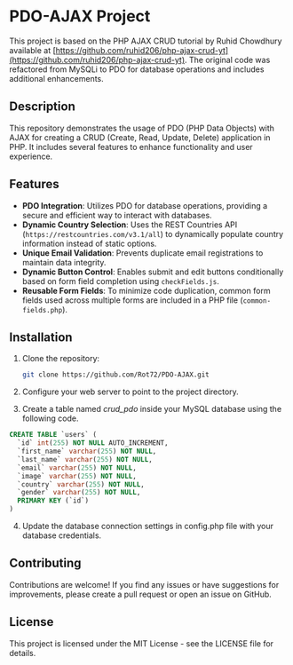 # PDO-AJAX Project

This project is based on the PHP AJAX CRUD tutorial by Ruhid Chowdhury available at [https://github.com/ruhid206/php-ajax-crud-yt](https://github.com/ruhid206/php-ajax-crud-yt). The original code was refactored from MySQLi to PDO for database operations and includes additional enhancements.

## Description

This repository demonstrates the usage of PDO (PHP Data Objects) with AJAX for creating a CRUD (Create, Read, Update, Delete) application in PHP. It includes several features to enhance functionality and user experience.

## Features

- **PDO Integration**: Utilizes PDO for database operations, providing a secure and efficient way to interact with databases.
- **Dynamic Country Selection**: Uses the REST Countries API (`https://restcountries.com/v3.1/all`) to dynamically populate country information instead of static options.
- **Unique Email Validation**: Prevents duplicate email registrations to maintain data integrity.
- **Dynamic Button Control**: Enables submit and edit buttons conditionally based on form field completion using `checkFields.js`.
- **Reusable Form Fields**: To minimize code duplication, common form fields used across multiple forms are included in a PHP file (`common-fields.php`).

## Installation

1. Clone the repository:
   ```bash
   git clone https://github.com/Rot72/PDO-AJAX.git

2. Configure your web server to point to the project directory.

3. Create a table named *crud_pdo* inside your MySQL database using the following code.

```sql
CREATE TABLE `users` (
  `id` int(255) NOT NULL AUTO_INCREMENT,
  `first_name` varchar(255) NOT NULL,
  `last_name` varchar(255) NOT NULL,
  `email` varchar(255) NOT NULL,
  `image` varchar(255) NOT NULL,
  `country` varchar(255) NOT NULL,
  `gender` varchar(255) NOT NULL,
  PRIMARY KEY (`id`)
)
```   

4. Update the database connection settings in config.php file with your database credentials.

## Contributing

Contributions are welcome! If you find any issues or have suggestions for improvements, please create a pull request or open an issue on GitHub.

## License

This project is licensed under the MIT License - see the LICENSE file for details.